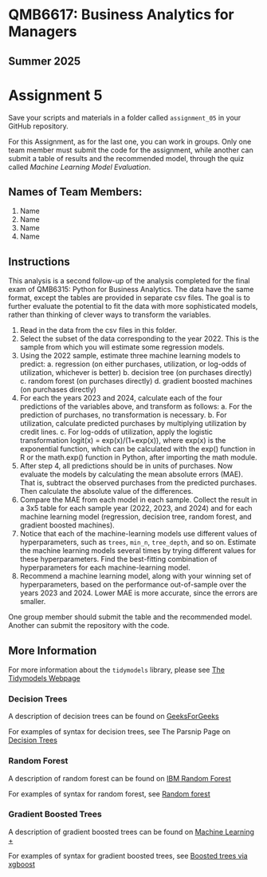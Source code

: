 # QMB6617: Business Analytics for Managers
## Summer 2025

# Assignment 5

Save your scripts and materials in a folder called ```assignment_05``` in your GitHub repository.

For this Assignment, as for the last one, you can work in groups. 
Only one team member must submit the code for the assignment, 
while another can submit a table of results and the recommended model, 
through the quiz called *Machine Learning Model Evaluation*. 


## Names of Team Members:

1. Name
2. Name
3. Name
4. Name


## Instructions

This analysis is a second follow-up of the analysis completed for the final exam of 
QMB6315: Python for Business Analytics. 
The data have the same format, except the tables are provided in separate csv files. 
The goal is to further evaluate the potential to fit the data with more sophisticated models, 
rather than thinking of clever ways to transform the variables. 

1. Read in the data from the csv files in this folder.
2. Select the subset of the data corresponding to the year 2022. This is the sample from which you will estimate some regression models.
3. Using the 2022 sample, estimate three machine learning models to predict:
  a. regression (on either purchases, utilization, or log-odds of utilization, whichever is better)
  b. decision tree (on purchases directly)
  c. random forest (on purchases directly)
  d. gradient boosted machines (on purchases directly)
4. For each the years 2023 and 2024, calculate each of the four predictions of the variables above, and transform as follows: 
  a. For the prediction of purchases, no transformation is necessary.
  b. For utilization, calculate predicted purchases by multiplying utilization by credit lines.
  c. For log-odds of utilization, apply the logistic transformation logit(x) = exp(x)/(1+exp(x)), 
  where exp(x) is the exponential function, which can be calculated with the exp() function in R or the math.exp() function in Python, after importing the math module.
5. After step 4, all predictions should be in units of purchases. 
  Now evaluate the models by calculating the mean absolute errors (MAE). 
  That is, subtract the observed purchases from the predicted purchases.
  Then calculate the absolute value of the differences.
6. Compare the MAE from each model in each sample. Collect the result in a 3x5 table
  for each sample year (2022, 2023, and 2024) 
  and for each machine learning model (regression, decision tree, random forest, and gradient boosted machines).
7. Notice that each of the machine-learning models use different values of hyperparameters, such as ```trees```, ```min_n```, ```tree_depth```, and so on. Estimate the machine learning models several times by trying different values for these hyperparameters. Find the best-fitting combination of hyperparameters for each machine-learning model. 
8. Recommend a machine learning model, along with your winning set of hyperparameters, based on the performance out-of-sample over the years 2023 and 2024. Lower MAE is more accurate, since the errors are smaller.


One group member should submit the table and the recommended model.
Another can submit the repository with the code. 

## More Information

For more information about the ```tidymodels``` library, 
please see [The Tidymodels Webpage](https://www.tidymodels.org/)

### Decision Trees

A description of decision trees can be found on [GeeksForGeeks](https://www.geeksforgeeks.org/decision-tree/)

For examples of syntax for decision trees, see The Parsnip Page on [Decision Trees](https://parsnip.tidymodels.org/reference/decision_tree.html) 

### Random Forest

A description of random forest can be found on [IBM Random Forest](https://www.ibm.com/think/topics/random-forest)

For examples of syntax for random forest, see 
[Random forest](https://parsnip.tidymodels.org/reference/rand_forest.html)

### Gradient Boosted Trees

A description of gradient boosted trees can be found on [Machine Learning +](https://www.machinelearningplus.com/machine-learning/an-introduction-to-gradient-boosting-decision-trees/)

For examples of syntax for gradient boosted trees, see 
[Boosted trees via xgboost](https://parsnip.tidymodels.org/reference/details_boost_tree_xgboost.html)
